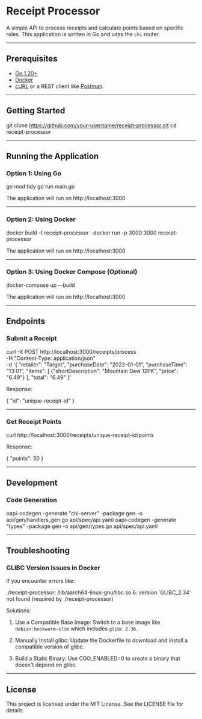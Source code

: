 # Receipt Processor

A simple API to process receipts and calculate points based on specific rules. This application is written in Go and uses the `chi` router.

---

## Prerequisites

- [Go 1.20+](https://go.dev/dl/)
- [Docker](https://www.docker.com/)
- [cURL](https://curl.se/) or a REST client like [Postman](https://www.postman.com/).

---

## Getting Started

git clone https://github.com/your-username/receipt-processor.git
cd receipt-processor

---

## Running the Application

### Option 1: Using Go

go mod tidy
go run main.go

The application will run on http://localhost:3000

---

### Option 2: Using Docker

docker build -t receipt-processor .
docker run -p 3000:3000 receipt-processor

The application will run on http://localhost:3000

---

### Option 3: Using Docker Compose (Optional)

docker-compose up --build

The application will run on http://localhost:3000

---

## Endpoints

### Submit a Receipt

curl -X POST http://localhost:3000/receipts/process \
-H "Content-Type: application/json" \
-d '{
      "retailer": "Target",
      "purchaseDate": "2022-01-01",
      "purchaseTime": "13:01",
      "items": [
          {"shortDescription": "Mountain Dew 12PK", "price": "6.49"}
      ],
      "total": "6.49"
    }'

Response:

{
  "id": "unique-receipt-id"
}

---

### Get Receipt Points

curl http://localhost:3000/receipts/unique-receipt-id/points

Response:

{
  "points": 50
}

---

## Development

### Code Generation

oapi-codegen -generate "chi-server" -package gen -o api/gen/handlers_gen.go api/spec/api.yaml
oapi-codegen -generate "types" -package gen -o api/gen/types.go api/spec/api.yaml

---

## Troubleshooting

### GLIBC Version Issues in Docker

If you encounter errors like:

./receipt-processor: /lib/aarch64-linux-gnu/libc.so.6: version `GLIBC_2.34' not found (required by ./receipt-processor)

Solutions:

1. Use a Compatible Base Image: Switch to a base image like `debian:bookworm-slim` which includes `glibc 2.36`.

2. Manually Install glibc: Update the Dockerfile to download and install a compatible version of glibc.

3. Build a Static Binary: Use CGO_ENABLED=0 to create a binary that doesn't depend on glibc.

---

## License

This project is licensed under the MIT License. See the LICENSE file for details.